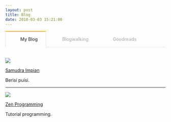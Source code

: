 ```yaml
---
layout: post
title: Blog
date: 2018-03-03 15:21:00
---
```


<style type="text/css">
@import url("https://maxcdn.bootstrapcdn.com/font-awesome/4.7.0/css/font-awesome.min.css");

.tab section {
  display: none;
  padding: 20px 0 0;
  border-top: 1px solid #ddd;
}

.tab input {
  display: none;
}

.tab label {
  display: inline-block;
  margin: 0 0 -1px;
  padding: 15px 25px;
  font-weight: 600;
  text-align: center;
  color: #bbb;
  border: 1px solid transparent;
}

.tab label:before {
  font-family: fontawesome;
  font-weight: normal;
  margin-right: 10px;
}

.tab label[for*='1']:before {
  content: '\f17c';
}

.tab label[for*='2']:before {
  content: '\f21c';
}

.tab label[for*='3']:before {
  content: '\f21c';
}

.tab label:hover {
  color: #888;
  cursor: pointer;
}

.tab input:checked + label {
  color: #555;
  border: 1px solid #ddd;
  border-top: 2px solid orange;
  border-bottom: 1px solid #fff;
}

.tab #tab1:checked ~ #content1,
.tab #tab2:checked ~ #content2,
.tab #tab3:checked ~ #content3 {
  display: block;
}

@media screen and (max-width: 650px) {
  .tab label {
    font-size: 0;
  }

  .tab label:before {
    margin: 0;
    font-size: 18px;
  }
}
@media screen and (max-width: 400px) {
  .tab label {
    padding: 15px;
  }
}
</style>

<div class='tab'>
  
  <input id="tab1" type="radio" name="tabs" checked>
  <label for="tab1">My Blog</label>
    
  <input id="tab2" type="radio" name="tabs">
  <label for="tab2">Blogwalking</label>
    
  <input id="tab3" type="radio" name="tabs">
  <label for="tab3">Goodreads</label>
    
  <section id="content1" markdown='1'>

![](https://s25.postimg.org/vj0wybaf3/Screenshot_from_2018-03-03_16_09_42.png)

[Samudra Impian](http://samudraimpian76.blogspot.com)

Berisi puisi.

---

![](https://s25.postimg.org/vj0wyb2pb/Screenshot_from_2018-03-03_16_08_25.png)
	
[Zen Programming](/programming)

Tutorial programming.

  </section>
    
  <section id="content2" markdown='1'>

|-|-|
| Blog | Deskripsi |
|-|-|
| [Dewi](https://www.wattpad.com/user/dewisampurnaw) | Story of Dewi |
| [Dewie Dean](http://dewieajaa.blogspot.co.id/) | Ada kekuatan di balik kesederhanaan |
| [Heni Puspita](http://www.henipuspita.net/) | Catatan mama Rayyaan Razqa |
| [Hipwee](https://www.hipwee.com/) | Portal remaja kekinian |
| [IDN Times](https://www.idntimes.com/?gclid=CjwKCAiA8vPUBRAyEiwA8F1oDE2h5Vn6K73vk3mLqjperH5X3sj1qBuSzpEBSG0BoZEo3Y3jkiLzkBoC2mUQAvD_BwE) | The Voice of Millenials |
| [Info Astronomy](http://www.infoastronomy.org/) | Pelajari langit, lindungi bumi |
| [Japanese Station](https://japanesestation.com/) | Portal berita Jepang |
| [Kompi Teknologi Indonesia](http://www.kompitech.me/) | Menginspirasi, memotivasi, membuka wawasan masyarakat |
| [Konsultasi Syariah](https://konsultasisyariah.com/) | Konsultasi kesehatan dan tanya jawab pendidikan Islam |
| [Mahad Isy Karima](https://www.youtube.com/channel/UCXX1KQrPS2tFsKkvPcHcTUw) | Youtube Mahad Isy Karima |
| [My Satnite](https://www.mysatnite.com/) | Your story is our story |
| [Syufia](http://syufiayaumma.blogspot.co.id/) | Life |

  </section>
    
  <section id="content3">



  </section>
    
</div>